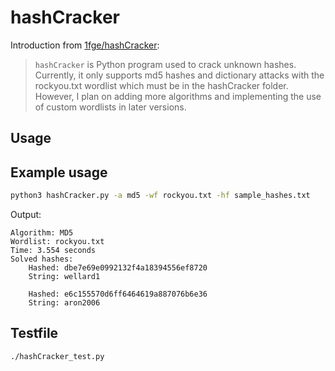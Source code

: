 # hashCracker

Introduction from [1fge/hashCracker][orig]:

> `hashCracker` is Python program used to crack unknown hashes. Currently, it
> only supports md5 hashes and dictionary attacks with the rockyou.txt wordlist
> which must be in the hashCracker folder. However, I plan on adding more
> algorithms and implementing the use of custom wordlists in later versions.

## Usage

## Example usage

```bash
python3 hashCracker.py -a md5 -wf rockyou.txt -hf sample_hashes.txt
```

Output:

```text
Algorithm: MD5
Wordlist: rockyou.txt
Time: 3.554 seconds
Solved hashes:
    Hashed: dbe7e69e0992132f4a18394556ef8720
    String: wellard1

    Hashed: e6c155570d6ff6464619a887076b6e36
    String: aron2006
```

## Testfile

```bash
./hashCracker_test.py
```

[orig]: https://github.com/1fge/hashCracker

